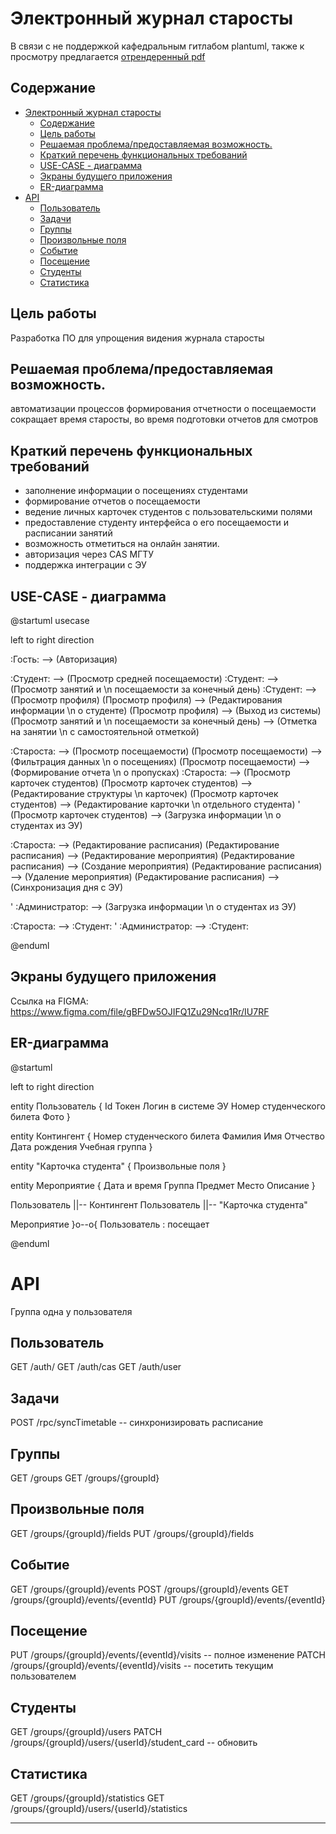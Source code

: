 # Электронный журнал старосты

В связи с не поддержкой кафедральным гитлабом plantuml, также к просмотру предлагается  [отрендеренный pdf](./readme.pdf)

## Содержание
<!-- vscode-markdown-toc -->
- [Электронный журнал старосты](#электронный-журнал-старосты)
  - [Содержание](#содержание)
  - [Цель работы](#цель-работы)
  - [Решаемая проблема/предоставляемая возможность.](#решаемая-проблемапредоставляемая-возможность)
  - [Краткий перечень функциональных требований](#краткий-перечень-функциональных-требований)
  - [USE-CASE - диаграмма](#use-case---диаграмма)
  - [Экраны будущего приложения](#экраны-будущего-приложения)
  - [ER-диаграмма](#er-диаграмма)
- [API](#api)
  - [Пользователь](#пользователь)
  - [Задачи](#задачи)
  - [Группы](#группы)
  - [Произвольные поля](#произвольные-поля)
  - [Событие](#событие)
  - [Посещение](#посещение)
  - [Студенты](#студенты)
  - [Статистика](#статистика)

<!-- vscode-markdown-toc-config
	numbering=false
	autoSave=true
	/vscode-markdown-toc-config -->
<!-- /vscode-markdown-toc -->



## Цель работы

Разработка ПО для упрощения видения журнала старосты


## Решаемая проблема/предоставляемая возможность.

автоматизации процессов формирования отчетности о посещаемости сокращает время старосты, во время подготовки отчетов для смотров


## Краткий перечень функциональных требований


- заполнение информации о посещениях студентами
- формирование отчетов о посещаемости
- ведение личных карточек студентов с пользовательскими полями
- предоставление студенту интерфейса о его посещаемости и расписании занятий
- возможность отметиться на онлайн занятии.
- авторизация через CAS МГТУ
- поддержка интеграции с ЭУ


## USE-CASE - диаграмма

<!-- ```plantuml -->
@startuml usecase

left to right direction

:Гость: --> (Авторизация)

:Студент: --> (Просмотр средней посещаемости)
:Студент: --> (Просмотр занятий и \n посещаемости за конечный день)
:Студент: --> (Просмотр профиля)
(Просмотр профиля) --> (Редактирования информации \n о студенте)
(Просмотр профиля) --> (Выход из системы)
(Просмотр занятий и \n посещаемости за конечный день) --> (Отметка на занятии \n с самостоятельной отметкой)



:Староста: --> (Просмотр посещаемости)
(Просмотр посещаемости) --> (Фильтрация данных \n о посещениях)
(Просмотр посещаемости) --> (Формирование отчета \n о пропусках)
:Староста: --> (Просмотр карточек студентов)
(Просмотр карточек студентов) --> (Редактирование структуры \n карточек)
(Просмотр карточек студентов) --> (Редактирование карточки \n отдельного студента)
' (Просмотр карточек студентов) --> (Загрузка информации \n о студентах из ЭУ)


:Староста: --> (Редактирование расписания)
(Редактирование расписания) --> (Редактирование мероприятия)
(Редактирование расписания) --> (Создание мероприятия)
(Редактирование расписания) --> (Удаление мероприятия)
(Редактирование расписания) --> (Синхронизация дня с ЭУ)


' :Администратор: --> (Загрузка информации \n о студентах из ЭУ)

:Староста: --> :Студент:
' :Администратор: --> :Студент:

@enduml
<!-- ``` -->

## Экраны будущего приложения

Ссылка на FIGMA: https://www.figma.com/file/gBFDw5OJIFQ1Zu29Ncq1Rr/IU7RF


## ER-диаграмма
<!-- ```plantuml -->
@startuml

left to right direction

entity Пользователь {
   Id
   Токен
   Логин в системе ЭУ
   Номер студенческого билета
   Фото 
}

entity Контингент {
   Номер студенческого билета
   Фамилия
   Имя
   Отчество
   Дата рождения
   Учебная группа
}

entity "Карточка студента" {
   Произвольные поля
}

entity Мероприятие {
   Дата и время
   Группа
   Предмет
   Место
   Описание
}

Пользователь ||-- Контингент
Пользователь ||-- "Карточка студента"



Мероприятие }o--o{ Пользователь : посещает

@enduml
<!-- ``` -->

# API

Группа одна у пользователя

## Пользователь
GET /auth/
GET /auth/cas
GET /auth/user

## Задачи 
POST /rpc/syncTimetable -- синхронизировать расписание

## Группы
GET /groups
GET /groups/{groupId}

## Произвольные поля
GET /groups/{groupId}/fields
PUT /groups/{groupId}/fields


## Событие
GET /groups/{groupId}/events
POST /groups/{groupId}/events
GET /groups/{groupId}/events/{eventId}
PUT /groups/{groupId}/events/{eventId}

## Посещение
PUT  /groups/{groupId}/events/{eventId}/visits -- полное изменение 
PATCH /groups/{groupId}/events/{eventId}/visits -- посетить текущим пользователем

## Студенты
GET /groups/{groupId}/users
PATCH /groups/{groupId}/users/{userId}/student_card -- обновить

## Статистика
GET /groups/{groupId}/statistics
GET /groups/{groupId}/users/{userId}/statistics



---------------


